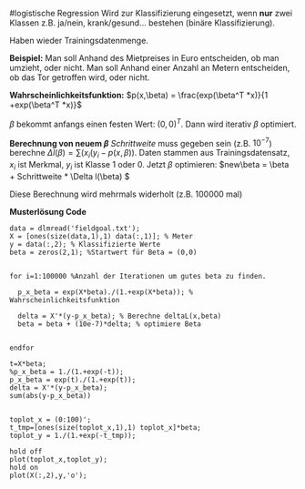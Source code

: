 #logistische Regression
Wird zur Klassifizierung eingesetzt, wenn __nur__ zwei Klassen z.B. ja/nein, krank/gesund... bestehen (binäre Klassifizierung).

Haben wieder Trainingsdatenmenge.

__Beispiel:__ Man soll Anhand des Mietpreises in Euro entscheiden, ob man umzieht, oder nicht. Man soll Anhand einer Anzahl an Metern entscheiden, ob das Tor getroffen wird, oder nicht.


__Wahrscheinlichkeitsfunktion:__
$p(x,\beta) = \frac{exp(\beta^T *x)}{1 +exp(\beta^T *x)}$

$\beta$ bekommt anfangs einen festen Wert: $(0,0)^T$. Dann wird iterativ $\beta$ optimiert.

__Berechnung von neuem $\beta$__
$Schrittweite$ muss gegeben sein (z.B. $10^{-7}$)
berechne $\Delta  l(\beta) = \sum( x_i(y_i - p(x,\beta) )$. Daten stammen aus Trainingsdatensatz, $x_i$ ist Merkmal, $y_i$ ist Klasse 1 oder 0.
Jetzt $\beta$ optimieren: $new\beta = \beta + Schrittweite * \Delta  l(\beta) $

Diese Berechnung wird mehrmals widerholt (z.B. 100000 mal)

__Musterlösung Code__
```
data = dlmread('fieldgoal.txt');
X = [ones(size(data,1),1) data(:,1)]; % Meter
y = data(:,2); % Klassifizierte Werte
beta = zeros(2,1); %Startwert für Beta = (0,0)


for i=1:100000 %Anzahl der Iterationen um gutes beta zu finden.

  p_x_beta = exp(X*beta)./(1.+exp(X*beta)); % Wahrscheinlichkeitsfunktion

  delta = X'*(y-p_x_beta); % Berechne deltaL(x,beta)
  beta = beta + (10e-7)*delta; % optimiere Beta


endfor

t=X*beta;
%p_x_beta = 1./(1.+exp(-t));
p_x_beta = exp(t)./(1.+exp(t));
delta = X'*(y-p_x_beta);
sum(abs(y-p_x_beta))


toplot_x = (0:100)';
t_tmp=[ones(size(toplot_x,1),1) toplot_x]*beta;
toplot_y = 1./(1.+exp(-t_tmp));

hold off
plot(toplot_x,toplot_y);
hold on
plot(X(:,2),y,'o');

```
